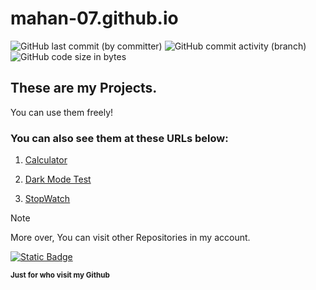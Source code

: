 # mahan-07.github.io
![GitHub last commit (by committer)](https://img.shields.io/github/last-commit/mahan-07/mahan-07.github.io?link=https%3A%2F%2Fgithub.com%2Fmahan-07%2Fmahan-07.github.io%2Factivity)
![GitHub commit activity (branch)](https://img.shields.io/github/commit-activity/m/mahan-07/mahan-07.github.io?color=lightskyblue)
![GitHub code size in bytes](https://img.shields.io/github/languages/code-size/mahan-07/mahan-07.github.io)

## These are my Projects.

You can use them freely!

### You can also see them at these URLs below:

1. [Calculator](https://mahan-07.github.io/myprojects/calculator/)

1. [Dark Mode Test](https://mahan-07.github.io/myprojects/dark_mode_test/)

1. [StopWatch](https://mahan-07.github.io/myprojects/stop_watch/)

> [!NOTE]
> More over, You can visit other Repositories in my account.
 

[![Static Badge](https://img.shields.io/badge/Follow-Me?style=for-the-badget&logo=github&label=Github&labelColor=black&link=https%3A%2F%2Fgithub.com%2Fmahan-07)
](https://github.com/mahan-07)

**<sub>Just for who visit my Github</sub>**
